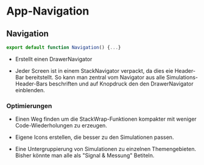 # App-Navigation


## Navigation

```JavaScript
export default function Navigation() {...}
```

- Erstellt einen DrawerNavigator

- Jeder Screen ist in einem StackNavigator verpackt, da dies eie Header-Bar bereitstellt. So kann man zentral vom Navigator aus alle Simulations-Header-Bars beschriften und auf Knopdruck den den DrawerNavigator einblenden.

### Optimierungen

- Einen Weg finden um die StackWrap-Funktionen kompakter mit weniger Code-Wiederholungen zu erzeugen.

- Eigene Icons erstellen, die besser zu den Simulationen passen.

- Eine Untergruppierung von Simulationen zu einzelnen Themengebieten. Bisher könnte man alle als "Signal & Messung" Betiteln.

</br>
